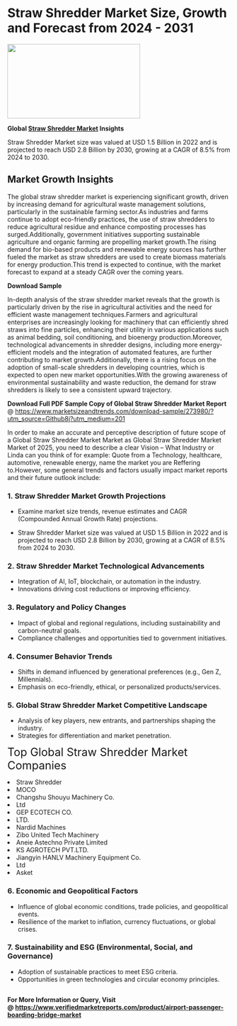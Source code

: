 <H1>Straw Shredder Market Size, Growth and Forecast from 2024 - 2031</H1><img class="aligncenter size-medium wp-image-584254" src="https://thirdeyenews.in/wp-content/uploads/2024/09/Global-Market-Research-300x168.jpeg" alt="" width="300" height="168" /><p><strong>Global&nbsp;<a href="https://www.marketsizeandtrends.com/download-sample/273980/?utm_source=Github8j?utm_medium=201">Straw Shredder Market</a> Insights</strong></p><p>Straw Shredder Market size was valued at USD 1.5 Billion in 2022 and is projected to reach USD 2.8 Billion by 2030, growing at a CAGR of 8.5% from 2024 to 2030.</p><p><h2>Market Growth Insights</h2> <p>The global straw shredder market is experiencing significant growth, driven by increasing demand for agricultural waste management solutions, particularly in the sustainable farming sector.As industries and farms continue to adopt eco-friendly practices, the use of straw shredders to reduce agricultural residue and enhance composting processes has surged.Additionally, government initiatives supporting sustainable agriculture and organic farming are propelling market growth.The rising demand for bio-based products and renewable energy sources has further fueled the market as straw shredders are used to create biomass materials for energy production.This trend is expected to continue, with the market forecast to expand at a steady CAGR over the coming years.</p> <p><strong>Download Sample</strong></p> <p>In-depth analysis of the straw shredder market reveals that the growth is particularly driven by the rise in agricultural activities and the need for efficient waste management techniques.Farmers and agricultural enterprises are increasingly looking for machinery that can efficiently shred straws into fine particles, enhancing their utility in various applications such as animal bedding, soil conditioning, and bioenergy production.Moreover, technological advancements in shredder designs, including more energy-efficient models and the integration of automated features, are further contributing to market growth.Additionally, there is a rising focus on the adoption of small-scale shredders in developing countries, which is expected to open new market opportunities.With the growing awareness of environmental sustainability and waste reduction, the demand for straw shredders is likely to see a consistent upward trajectory.<p><span class=""><strong>Download Full PDF Sample Copy of Global Straw Shredder Market Report</strong> @ <a href="https://www.marketsizeandtrends.com/download-sample/273980/?utm_source=Github8j?utm_medium=201" target="_blank">https://www.marketsizeandtrends.com/download-sample/273980/?utm_source=Github8j?utm_medium=201</a></span></p><p>In order to make an accurate and perceptive description of future scope of a Global&nbsp;Straw Shredder Market Market as Global&nbsp;Straw Shredder Market Market of 2025, you need to describe a clear Vision &ndash; What Industry or Linda can you think of for example: Quote from a Technology, healthcare, automotive, renewable energy, name the market you are Reffering to.However, some general trends and factors usually impact market reports and their future outlook include:</p><h3>1.&nbsp;<strong>Straw Shredder Market Growth Projections</strong></h3><ul><li>Examine market size trends, revenue estimates and CAGR (Compounded Annual Growth Rate) projections.</li><li><p>Straw Shredder Market size was valued at USD 1.5 Billion in 2022 and is projected to reach USD 2.8 Billion by 2030, growing at a CAGR of 8.5% from 2024 to 2030.</p></li></ul><h3>2.&nbsp;<strong>Straw Shredder Market Technological Advancements</strong></h3><ul><li>Integration of AI, IoT, blockchain, or automation in the industry.</li><li>Innovations driving cost reductions or improving efficiency.</li></ul><h3>3.&nbsp;<strong>Regulatory and Policy Changes</strong></h3><ul><li>Impact of global and regional regulations, including sustainability and carbon-neutral goals.</li><li>Compliance challenges and opportunities tied to government initiatives.</li></ul><h3>4.&nbsp;<strong>Consumer Behavior Trends</strong></h3><ul><li>Shifts in demand influenced by generational preferences (e.g., Gen Z, Millennials).</li><li>Emphasis on eco-friendly, ethical, or personalized products/services.</li></ul><h3>5.&nbsp;<strong>Global Straw Shredder Market Competitive Landscape</strong></h3><ul><li>Analysis of key players, new entrants, and partnerships shaping the industry.</li><li>Strategies for differentiation and market penetration.</li></ul><p data-pm-slice="1 1 []"><span style="color: inherit; font-family: inherit; font-size: 25px;">Top Global Straw Shredder Market Companies</span></p><div class="" data-test-id=""><p><li>Straw Shredder</li><li> MOCO</li><li> Changshu Shouyu Machinery Co.</li><li>Ltd</li><li> GEP ECOTECH CO.</li><li> LTD.</li><li> Nardid Machines</li><li> Zibo United Tech Machinery</li><li> Aneie Astechno Private Limited</li><li> KS AGROTECH PVT.LTD.</li><li> Jiangyin HANLV Machinery Equipment Co.</li><li>Ltd</li><li> Asket</li></p></div><h3>6.&nbsp;<strong>Economic and Geopolitical Factors</strong></h3><ul><li>Influence of global economic conditions, trade policies, and geopolitical events.</li><li>Resilience of the market to inflation, currency fluctuations, or global crises.</li></ul><h3>7.&nbsp;<strong>Sustainability and ESG (Environmental, Social, and Governance)</strong></h3><ul><li>Adoption of sustainable practices to meet ESG criteria.</li><li>Opportunities in green technologies and circular economy principles.</li></ul><h2><strong style="font-size: 14px;">For More Information or Query, Visit @&nbsp;</strong><a style="background-color: #ffffff; font-size: 14px;" href="https://www.marketsizeandtrends.com/report/straw-shredder-market/" target="_blank">https://www.verifiedmarketreports.com/product/airport-passenger-boarding-bridge-market</a></h2>